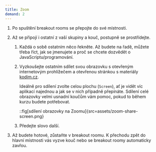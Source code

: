 ```yaml
---
title: Zoom
demand: 2
---
```


1. Po spuštění breakout rooms se přepojte do své místnosti.

1. Až se připojí i ostatní z vaší skupiny a kouč, postupně se prostřídejte.

   1. Každá o sobě ostatním něco řekněte. Až budete na řadě, můžete třeba říct, jak se jmenujete a proč se chcete dozvědět o JavaScriptu/programování.

   1. Vyzkoušejte ostatním sdílet svou obrazovku s otevřeným internetovým prohlížečem a otevřenou stránkou s materiály [kodim.cz](https://kodim.cz/).

      Ideálně pro sdílení zvolte celou plochu (`Screen`), ať je vidět víc aplikací najednou a jak se v nich případně přepínáte. Sdílení celé obrazovky velmi usnadní koučům vám pomoc, pokud to během kurzu budete potřebovat.

      ::fig[sdílení obrazovky na Zoomu]{src=assets/zoom-share-screen.png}

   1. Předejte slovo další.

1. Až budete hotové, zůstaňte v breakout roomu. K přechodu zpět do hlavní místnosti vás vyzve kouč nebo se breakout roomy automaticky zavřou.
